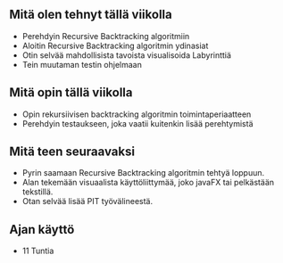 ## Mitä olen tehnyt tällä viikolla
* Perehdyin Recursive Backtracking algoritmiin
* Aloitin Recursive Backtracking algoritmin ydinasiat
* Otin selvää mahdollisista tavoista visualisoida Labyrinttiä
* Tein muutaman testin ohjelmaan
## Mitä opin tällä viikolla
* Opin rekursiivisen backtracking algoritmin toimintaperiaatteen
* Perehdyin testaukseen, joka vaatii kuitenkin lisää perehtymistä

## Mitä teen seuraavaksi
* Pyrin saamaan Recursive Backtracking algoritmin tehtyä loppuun.
* Alan tekemään visuaalista käyttöliittymää, joko javaFX tai pelkästään tekstillä.
* Otan selvää lisää PIT työvälineestä.

## Ajan käyttö
* 11 Tuntia
